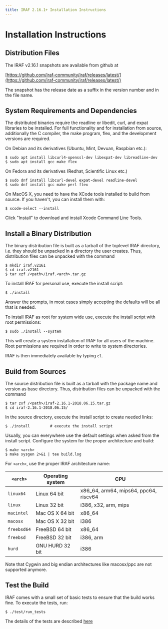 ```yaml
---
title: IRAF 2.16.1+ Installation Instructions
---
```


# Installation Instructions

## Distribution Files

The IRAF v2.16.1 snapshots are available from github at

[https://github.com/iraf-community/iraf/releases/latest/](https://github.com/iraf-community/iraf/releases/latest/)

The snapshot has the release date as a suffix in the version number
and in the file name.


## System Requirements and Dependencies

The distributed binaries require the readline or libedit, curl, and
expat libraries to be installed. For full functionality and for
installation from source, additionally the C compiler, the make
program, flex, and the development versions are required.

On Debian and its derivatives (Ubuntu, Mint, Devuan, Raspbian etc.):

    $ sudo apt install libcurl4-openssl-dev libexpat-dev libreadline-dev
    $ sudo apt install gcc make flex

On Fedora and its derivatives (Redhat, Scientific Linux etc.)

    $ sudo dnf install libcurl-devel expat-devel readline-devel
    $ sudo dnf install gcc make perl flex

On MacOS X, you need to have the XCode tools installed to build from
source. If you haven't, you can install them with:

    $ xcode-select --install

Click "Install" to download and install Xcode Command Line Tools.


## Install a Binary Distribution

The binary distribution file is built as a tarball of the toplevel
IRAF directory, i.e. they should be unpacked in a directory the user
creates. Thus, distribution files can be unpacked with the command

    $ mkdir iraf.v2161
    $ cd iraf.v2161
    $ tar xzf /<path>/iraf.<arch>.tar.gz

To install IRAF for personal use, execute the install script:

    $ ./install

Answer the prompts, in most cases simply accepting the defaults will
be all that is needed.

To install IRAF as root for system wide use, execute the install
script with root permissions:

    $ sudo ./install --system

This will create a system installation of IRAF for all users of the
machine.  Root permissions are required in order to write to system
directories.

IRAF is then immediately available by typing `cl`.


## Build from Sources

The source distribution file is built as a tarball with the package
name and version as base directory. Thus, distribution files can be
unpacked with the command

    $ tar zxf /<path>/iraf-2.16.1-2018.06.15.tar.gz
    $ cd iraf-2.16.1-2018.06.15/

In the source directory, execute the install script to create needed
links:

    $ ./install 		# execute the install script

Usually, you can everywhere use the default settings when asked from
the install script.  Configure the system for the proper architecture
and build:

    $ make <arch>
    $ make sysgen 2>&1 | tee build.log

For `<arch>`, use the proper IRAF architecture name:

`<arch>`   | Operating system | CPU
-----------|------------------|---------------------------------------
`linux64`  | Linux 64 bit     | x86_64, arm64, mips64, ppc64, riscv64
`linux`    | Linux 32 bit     | i386, x32, arm, mips
`macintel` | Mac OS X 64 bit  | x86_64
`macosx`   | Mac OS X 32 bit  | i386
`freebsd64`| FreeBSD 64 bit   | x86_64
`freebsd`  | FreeBSD 32 bit   | i386, arm
`hurd`     | GNU HURD 32 bit  | i386

Note that Cygwin and big endian architectures like macosx/ppc are not
supported anymore.


## Test the Build

IRAF comes with a small set of basic tests to ensure that the build
works fine.  To execute the tests, run:

    $ ./test/run_tests

The details of the tests are described [here](https://github.com/iraf-community/iraf/blob/master/test/README.md)

